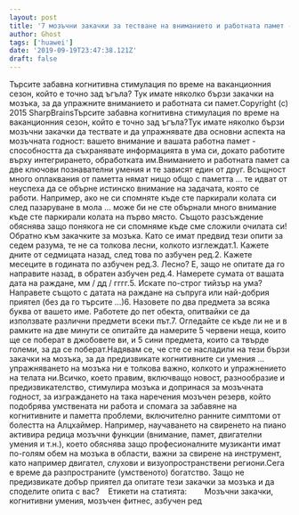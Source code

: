 ```yaml
---
layout: post
title: '7 мозъчни закачки за тестване на вниманието и работната памет - две ключови когнитивни умения за мозъчен фитнес'
author: Ghost
tags: ['huawei']
date: '2019-09-19T23:47:38.121Z'
draft: false
---
```


Търсите забавна когнитивна стимулация по време на ваканционния сезон, който е точно зад ъгъла? Тук имате няколко бързи закачки на мозъка, за да упражните вниманието и работната си памет.Copyright (c) 2015 SharpBrainsТърсите забавна когнитивна стимулация по време на ваканционния сезон, който е точно зад ъгъла?Тук имате няколко бързи мозъчни закачки да тествате и да упражнявате два основни аспекта на мозъчната годност: вашето внимание и вашата работна памет - способността да съхранявате информацията в ума си, докато работите върху интегрирането, обработката им.Вниманието и работната памет са две ключови познавателни умения и те зависят един от друг. Всъщност много оплаквания от паметта нямат нищо общо с паметта ... те идват от неуспеха да се обърне истинско внимание на задачата, която се работи. Например, ако не си спомняте къде сте паркирали колата си след пазаруване в мола ... може би не сте обърнали много внимание къде сте паркирали колата на първо място. Същото разсъждение обяснява защо понякога не си спомняме къде сме сложили очилата си!Обратно към закачките за мозъка. Като се имат предвид тези опити за седем разума, те не са толкова лесни, колкото изглеждат.1. Кажете дните от седмицата назад, след това по азбучен ред.2. Кажете месеците в годината по азбучен ред.3. Лесно? Е, защо не опитате да го направите назад, в обратен азбучен ред.4. Намерете сумата от вашата дата на раждане, мм / дд / гггг.5. Искате по-строг тийзър на ума? Направете същото с датата на раждане на съпруга или най-добрия приятел (без да го търсите ...)6. Назовете по два предмета за всяка буква от вашето име. Работете до пет обекта, опитвайки се да използвате различни предмети всеки път.7. Огледайте се къде ли не и в рамките на две минути се опитайте да намерите 5 червени неща, които ще се поберат в джобовете ви, и 5 сини предмета, които са твърде големи, за да се поберат.Надявам се, че сте се насладили на тези бързи закачки на мозъка, за да предизвикате когнитивните си умения ... упражняването на мозъка ни е толкова важно, колкото и упражнението на телата ни.Всичко, което правим, включващо новост, разнообразие и предизвикателство, стимулира мозъка и допринася за мозъчната годност, за изграждането на така наречения мозъчен резерв, който подобрява умствената ни работа и спомага за забавяне на когнитивните и паметта проблеми, включително ранните симптоми от болестта на Алцхаймер. Например, научаването на свиренето на пиано активира редица мозъчни функции (внимание, памет, двигателни умения и т.н.), което обяснява защо професионалните музиканти имат по-голям обем на мозъка в области, важни за свирене на инструмент, като например двигател, слухови и визуопространствени региони.Сега е време да разпространите (умственото) богатство. Защо не предизвикате добър приятел да опитате тези закачки за мозъка и да споделите опита с вас?    Етикети на статията:        Мозъчни закачки, когнитивни умения, мозъчен фитнес, азбучен ред
